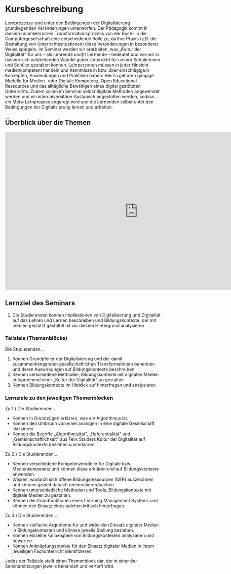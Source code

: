 # Kursbeschreibung

Lernprozesse sind unter den Bedingungen der Digitalisierung grundlegenden Veränderungen unterworfen. Der Pädagogik kommt in diesem unumkehrbaren Transformationsprozess von der Buch- in die Computergesellschaft eine entscheidende Rolle zu, da ihre Praxis (z.B. die Gestaltung von Unterrichtssituationen) diese Veränderungen in besonderer Weise spiegeln. Im Seminar werden wir erarbeiten, was „Kultur der Digitalität" für uns – als Lehrende und(!) Lernende – bedeutet und wie wir in diesem sich vollziehenden Wandel guten Unterricht für unsere Schülerinnen und Schüler gestalten können. Lehrpersonen müssen in jeder Hinsicht medienkompetent handeln und Kenntnisse in bzw. über einschlägige/n Konzepten, Anwendungen und Praktiken haben. Hierzu gehören gängige Modelle für Medien- oder Digitale Kompetenz, Open Educational Ressources und das alltägliche Bewältigen eines digital gestützten Unterrichts. Zudem sollen im Seminar selbst digitale Methoden angewendet werden und ein interuniversitärer Austausch angestoßen werden, sodass ein Meta-Lernprozess angeregt wird und die Lernenden selbst unter den Bedingungen der Digitalisierung lernen und arbeiten.

## Überblick über die Themen

<iframe src="https://l2d2.de/wp-admin/admin-ajax.php?action=h5p_embed&amp;id=12" width="857" height="511" frameborder="0" allowfullscreen="allowfullscreen">
</iframe>
<script src="https://l2d2.de/wp-content/plugins/h5p/h5p-php-library/js/h5p-resizer.js" charset="UTF-8">
</script>

## Lernziel des Seminars

1. Die Studierenden können Implikationen von Digitalisierung und Digitalität auf das Lehren und Lernen beschreiben und Bildungskontexte, der mit medien gestützt gestaltet ist vor diesem Hintergrund analysieren.

### Teilziele (Themenblöcke)

Die Studierenden...

1. Können Grundpfeiler der Digitalisierung und der damit zusammenhängenden gesellschaftlichen Transformationen benennen und deren Auswirkungen auf Bildungskontexte beschreiben
2. Kennen verschiedene Methoden, Bildungskontexte mit digitalen Medien entsprechend einer „Kultur der Digitalität" zu gestalten
3. Können Bildungskontexte im Hinblick auf hinterfragen und analysieren

### Lernziele zu den jeweiligen Themenblöcken

Zu 1.) Die Studierenden...

- Können in Grundzügen erklären, was ein Algorithmus ist.
- Können den Umbruch von einer analogen in eine digitale Gesellschaft skizzieren.
- Können die Begriffe „Algorithmizität", „Referentialität" und „Gemeinschaftlichkeit" aus Felix Stalders Kultur der Digitalität auf Bildungskontexte beziehen und erklären.

Zu 2.) Die Studierenden...

- Kennen verschiedene Kompetenzmodelle für Digitale bzw. Medienkompetenz und können diese erklären und auf Bildungskontexte anwenden.
- Wissen, wodurch sich offene Bildungsressourcen (OER) auszeichnen und können gezielt danach recherchieren/suchen.
- Kennen unterschiedliche Methoden und Tools, Bildungskontexte mit digitale Medien zu gestalten.
- Kennen die Grundfunktionen eines Learning Management Systems und können den Einsatz eines solchen kritisch hinterfragen.

Zu 3.) Die Studierenden...

- Kennen vielfache Argumente für und wider den Einsatz digitaler Medien in Bildungskontexten und können jeweils Stellung beziehen.
- Können einzelne Fallbeispiele von Bildungskontexten analysieren und bewerten.
- Können Anknüpfungspunkte für den Einsatz digitaler Medien in ihrem jeweiligen Fachunterricht identifizieren.

Jedes der Teilziele stellt einen Themenblock dar, der in einer der Seminarsitzungen jeweils behandelt und vertieft wird.
